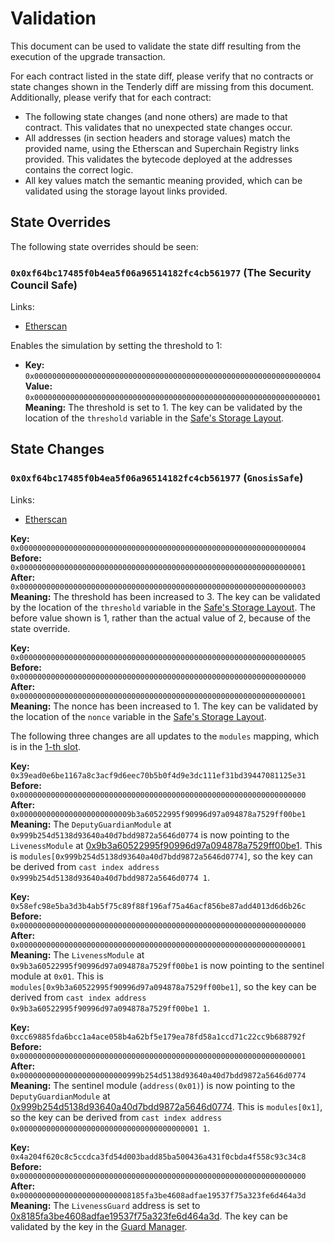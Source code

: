 # Validation

This document can be used to validate the state diff resulting from the execution of the upgrade
transaction.

For each contract listed in the state diff, please verify that no contracts or state changes shown in the Tenderly diff are missing from this document. Additionally, please verify that for each contract:

- The following state changes (and none others) are made to that contract. This validates that no unexpected state changes occur.
- All addresses (in section headers and storage values) match the provided name, using the Etherscan and Superchain Registry links provided. This validates the bytecode deployed at the addresses contains the correct logic.
- All key values match the semantic meaning provided, which can be validated using the storage layout links provided.

## State Overrides

The following state overrides should be seen:

### `0x0xf64bc17485f0b4ea5f06a96514182fc4cb561977` (The Security Council Safe)

Links:
- [Etherscan](https://sepolia.etherscan.io/address/0x0xf64bc17485f0b4ea5f06a96514182fc4cb56197777)

Enables the simulation by setting the threshold to 1:

- **Key:** `0x0000000000000000000000000000000000000000000000000000000000000004` <br/>
  **Value:** `0x0000000000000000000000000000000000000000000000000000000000000001`
  **Meaning:** The threshold is set to 1. The key can be validated by the location of the `threshold` variable in the [Safe's Storage Layout](https://github.com/safe-global/safe-smart-account/blob/186a21a74b327f17fc41217a927dea7064f74604/contracts/examples/libraries/GnosisSafeStorage.sol#L14).

## State Changes

### `0x0xf64bc17485f0b4ea5f06a96514182fc4cb561977` (`GnosisSafe`)

Links:
- [Etherscan](https://sepolia.etherscan.io/address/0x0xf64bc17485f0b4ea5f06a96514182fc4cb561977)

**Key:** `0x0000000000000000000000000000000000000000000000000000000000000004` <br/>
**Before:** `0x0000000000000000000000000000000000000000000000000000000000000001` <br/>
**After:** `0x0000000000000000000000000000000000000000000000000000000000000003` <br/>
**Meaning:** The threshold has been increased to 3. The key can be validated by the location of the `threshold` variable in the [Safe's Storage Layout](https://github.com/safe-global/safe-smart-account/blob/186a21a74b327f17fc41217a927dea7064f74604/contracts/examples/libraries/GnosisSafeStorage.sol#L14). The before value shown is 1, rather than the actual value of 2, because of the state override.

**Key:** `0x0000000000000000000000000000000000000000000000000000000000000005` <br/>
**Before:** `0x0000000000000000000000000000000000000000000000000000000000000000` <br/>
**After:** `0x0000000000000000000000000000000000000000000000000000000000000001` <br/>
**Meaning:** The nonce has been increased to 1. The key can be validated by the location of the `nonce` variable in the [Safe's Storage Layout](https://github.com/safe-global/safe-smart-account/blob/186a21a74b327f17fc41217a927dea7064f74604/contracts/examples/libraries/GnosisSafeStorage.sol#L17).

The following three changes are all updates to the `modules` mapping, which is in the [1-th slot](https://github.com/safe-global/safe-contracts/blob/v1.3.0/contracts/examples/libraries/GnosisSafeStorage.sol#L10).

**Key:** `0x39ead0e6be1167a8c3acf9d6eec70b5b0f4d9e3dc111ef31bd39447081125e31` <br/>
**Before:** `0x0000000000000000000000000000000000000000000000000000000000000000` <br/>
**After:** `0x0000000000000000000000009b3a60522995f90996d97a094878a7529ff00be1` <br/>
**Meaning:** The `DeputyGuardianModule` at `0x999b254d5138d93640a40d7bdd9872a5646d0774` is now pointing to the `LivenessModule` at [0x9b3a60522995f90996d97a094878a7529ff00be1](https://sepolia.etherscan.io/address/0x9b3a60522995f90996d97a094878a7529ff00be1).
  This is `modules[0x999b254d5138d93640a40d7bdd9872a5646d0774]`, so the key can be
    derived from `cast index address 0x999b254d5138d93640a40d7bdd9872a5646d0774 1`.

**Key:** `0x58efc98e5ba3d3b4ab5f75c89f88f196af75a46acf856be87add4013d6d6b26c` <br/>
**Before:** `0x0000000000000000000000000000000000000000000000000000000000000000` <br/>
**After:** `0x0000000000000000000000000000000000000000000000000000000000000001` <br/>
**Meaning:** The `LivenessModule` at `0x9b3a60522995f90996d97a094878a7529ff00be1` is now pointing to the sentinel module at `0x01`.
  This is `modules[0x9b3a60522995f90996d97a094878a7529ff00be1]`, so the key can be
    derived from `cast index address 0x9b3a60522995f90996d97a094878a7529ff00be1 1`.

**Key:** `0xcc69885fda6bcc1a4ace058b4a62bf5e179ea78fd58a1ccd71c22cc9b688792f` <br/>
**Before:** `0x0000000000000000000000000000000000000000000000000000000000000001` <br/>
**After:** `0x000000000000000000000000999b254d5138d93640a40d7bdd9872a5646d0774` <br/>
**Meaning:** The sentinel module (`address(0x01)`) is now pointing to the `DeputyGuardianModule` at [0x999b254d5138d93640a40d7bdd9872a5646d0774](https://sepolia.etherscan.io/address/0x999b254d5138d93640a40d7bdd9872a5646d0774).
  This is `modules[0x1]`, so the key can be
    derived from `cast index address 0x0000000000000000000000000000000000000001 1`.

**Key:** `0x4a204f620c8c5ccdca3fd54d003badd85ba500436a431f0cbda4f558c93c34c8` <br/>
**Before:** `0x0000000000000000000000000000000000000000000000000000000000000000` <br/>
**After:** `0x0000000000000000000000008185fa3be4608adfae19537f75a323fe6d464a3d` <br/>
**Meaning:** The `LivenessGuard` address is set to [0x8185fa3be4608adfae19537f75a323fe6d464a3d](https://sepolia.etherscan.io/address/0x8185fa3be4608adfae19537f75a323fe6d464a3d). The key can be validated by the key in the [Guard Manager](https://github.com/safe-global/safe-contracts/blob/v1.3.0/contracts/base/GuardManager.sol#L30).
